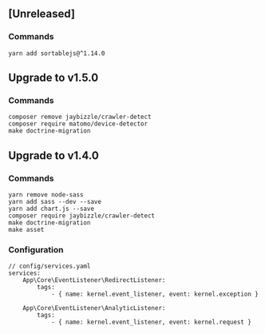 ## [Unreleased]

### Commands

```
yarn add sortablejs@^1.14.0

```

## Upgrade to v1.5.0
### Commands

```
composer remove jaybizzle/crawler-detect
composer require matomo/device-detector
make doctrine-migration
```

## Upgrade to v1.4.0
### Commands

```
yarn remove node-sass
yarn add sass --dev --save
yarn add chart.js --save
composer require jaybizzle/crawler-detect
make doctrine-migration
make asset
```

### Configuration

```
// config/services.yaml
services:
    App\Core\EventListener\RedirectListener:
        tags:
            - { name: kernel.event_listener, event: kernel.exception }

    App\Core\EventListener\AnalyticListener:
        tags:
            - { name: kernel.event_listener, event: kernel.request }
```
